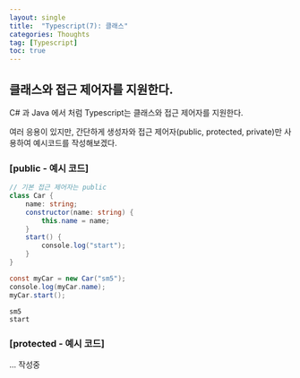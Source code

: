 ```yaml
---
layout: single
title:  "Typescript(7): 클래스"
categories: Thoughts
tag: [Typescript]
toc: true 
---
```


## 클래스와 접근 제어자를 지원한다.

C# 과 Java 에서 처럼 Typescript는 클래스와 접근 제어자를 지원한다.

여러 응용이 있지만, 간단하게 생성자와 접근 제어자(public, protected, private)만 사용하여 예시코드를 작성해보겠다.



### [public - 예시 코드]

```c#
// 기본 접근 제어자는 public
class Car {
    name: string;
    constructor(name: string) {
        this.name = name;
    }
    start() {
        console.log("start");
    }
}

const myCar = new Car("sm5");
console.log(myCar.name);
myCar.start();
```

```
sm5
start
```





### [protected - 예시 코드]

... 작성중